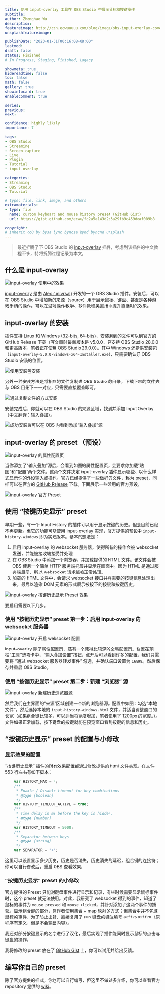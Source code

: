 ```yaml
---
title: 使用 input-overlay 工具在 OBS Studio 中展示鼠标和按键操作
subtitle: 
author: Zhenghao Wu
description: 
featureimage: http://cdn.ecwuuuuu.com/blog/image/obs-input-overlay-cover.webp
unsplashfeatureimage: 

publishDate: "2023-01-31T00:16:08+08:00"
lastmod: 
draft: false
status: Finished
# In Progress, Staging, Finished, Lagacy

showmeta: true
hidereadtime: false
toc: false
math: false
gallery: true
showinfocard: true
enablecomment: true

series:
previous:
next:

confidence: highly likely
importance: 7

tags:
- OBS Studio
- Streaming
- Screen capture
- Live
- Plugin
- Tutorial
- input-overlay

categories:
- Streaming
- OBS Studio
- Tutorial

# type: file, link, image, and others
extramaterials:
- type: file
  name: custom keyboard and mouse history preset (GitHub Gist)
  url: https://gist.github.com/ecwu/fc2a5a143d2d3a29fb9c459deaf009b8

copyright: 
# inherit cc0 by bysa bync byncsa bynd byncnd unsplash
---
```


> 最近折腾了下 OBS Studio 的 [input-overlay](https://github.com/univrsal/input-overlay) 插件，考虑到该插件的中文教程不多，特将折腾过程记录为本文。

## 什么是 input-overlay

![input-overlay 使用中的效果](https://github.com/univrsal/input-overlay/blob/master/docs/io.png?raw=true)

[input-overlay](https://github.com/univrsal/input-overlay) 是由 [Alex (univrsal)](https://vrsal.xyz/) 开发的一个 OBS Studio 插件。安装后，可以在 OBS Studio 中增加新的来源（source）用于展示鼠标、键盘、甚至是各种游戏手柄的操作。可以在游戏操作教学、软件教程类直播中提升直播时的效果。

## input-overlay 的安装

插件支持 Linux 和 Windows (32-bits, 64-bits)，安装用到的文件可以到官方的 [GitHub Release](https://github.com/univrsal/input-overlay/releases/tag/v5.0.0) 下载（写文章时最新版本是 v5.0.0，只支持 OBS Studio 28.0.0 和更高版本，笔者正在使用 OBS Studio 29.0.0）。其中 Windows 还提供安装包（`input-overlay-5.0.0-windows-x64-Installer.exe`），只需要确认好 OBS Studio 安装的位置。

![使用安装包安装](http://cdn.ecwuuuuu.com/blog/image/input-overlay-installer.png)

另外一种安装方法是将相应的文件复制进 OBS Studio 的目录。下载下来的文件夹与 OBS 目录下一一对应，只需要直接覆盖即可。

![通过复制文件的方式安装](http://cdn.ecwuuuuu.com/blog/image/input-overlay-file-replace.png)

安装完成后，你就可以在 OBS Studio 的来源区域，找到并添加 Input Overlay （中文翻译：输入叠加）。

![成功安装后可以在 OBS 内看到添加“输入叠加”源](http://cdn.ecwuuuuu.com/blog/image/input-overlay-in-obs-source.png)

## input-overlay 的 preset （预设）

![input-overlay 的属性配置页](http://cdn.ecwuuuuu.com/blog/image/input-overlay-in-obs-settings.png)

当你添加了“输入叠加”源后，会看到如图的属性配置页，会要求你加载“贴图”和“配置”两个文件。这两个文件决定 input-overlay 插件显示哪些、以什么样式显示你的外设输入或操作。官方已经提供了一些做好的文件，称为 preset，同样可以在官方的 [GitHub Release](https://github.com/univrsal/input-overlay/releases/download/v5.0.0/input-overlay-5.0.0-presets.zip) 下载。下面展示一些常用的官方预设。


![input-overlay 官方 Preset](http://cdn.ecwuuuuu.com/blog/image/input-overlay-presets-v2.png)

## 使用 “按键历史显示” preset 

早期一些，有一个 Input History 的插件可以用于显示按键的历史。但是目前已经不再更新。但它的功能可以使用 input-overlay 实现，官方提供的预设中 `input-history-windows` 即为实现版本。基本的想法是：

1. 启用 input-overlay 的 websocket 服务器，使得所有的操作会被 websocket 发送，并能被接收端接受并处理
2. 在 OBS Studio 中添加一个浏览器，并加载提供的 HTML 文件。该文件会被 OBS 使用一个简单 HTTP 服务端托管并显示在画面中。因为 HTML 是通过服务端展示，所以 websocket 请求能被正常处理。
3. 加载的 HTML 文件中，会请求 websocket 接口并将需要的按键信息处理出来，最后以渲染 DOM 元素的形式展示被按下的按键和按键历史。

![input-overlay 按键历史显示 Preset 效果](http://cdn.ecwuuuuu.com/blog/image/input-overlay-history-demo.png)

要启用需要以下几步。

### 使用 “按键历史显示” preset 第一步：启用 input-overlay 的 websocket 服务器

![input-overlay 开启 websocket 配置](http://cdn.ecwuuuuu.com/blog/image/input-overlay-websocket-settings.png)

input-overlay 除了属性配置页，还有一个藏得比较深的全局配置页。位置在顶栏“工具”选项卡中，“输入叠加设置”按钮。点开后可以看到许多的配置，我们只需要将 “通过 websocket 服务器转发事件” 勾选，并确认端口设置为 `16899`。然后保存并重启 OBS Studio。

### 使用 “按键历史显示” preset 第二步：新建 “浏览器” 源

![input-overlay 新建历史浏览器源](http://cdn.ecwuuuuu.com/blog/image/input-overlay-source-settings-v2.png)

然后我们在主界面的“来源”区域创建一个新的浏览器源。配置中如图：勾选“本地文件”。然后选择本地的 `input-history-windows.html` 文件，并适当调整窗口的长宽（如果组合键比较多，可以适当将宽度增加，笔者使用了 1200px 的宽度。）。文件如果正常加载，按下键盘的按键就能在预览窗口看到按键的信息和历史。

## “按键历史显示” preset 的配置与小修改

### 显示效果的配置

“按键历史显示” 插件的所有效果配置都通过修改提供的 html 文件实现。在文件 553 行左右有如下脚本：

```js
    var HISTORY_MAX = 4;
    /**
     * Enable / Disable timeout for key combinations
     * @type {boolean}
     */
    var HISTORY_TIMEOUT_ACTIVE = true;
    /**
     * Time delay in ms before the key is hidden.
     * @type {number}
     */
    var HISTORY_TIMEOUT = 5000;
    /**
     * Separator between keys
     * @type {string}
     */
    var SEPARATOR = "+";
```

这里可以设置显示多少历史，历史是否消失，历史消失的延迟，组合键的连接符；你可以自行修改后，重启 OBS 查看效果。

###  “按键历史显示” preset 的小修改

官方提供的 Preset 只能对键盘事件进行显示和记录，有些时候需要显示鼠标事件时，这个 preset 就无法使用。对此，我研究了 websocket 得到的事件，知道了鼠标的事件为 `mouse_pressed` 和 `mouse_clicked`，并针对添加了这两个事件的捕获。显示组合键的部分，原作者使用集合 + map 映射的方式；但集合中并不包含鼠标的事件，为了防止出错，直接复用了 sun 键盘的键位编号 `0xff75` `0xff78`（原程序有定义，但是不会输出内容）。

我还对部分按键显示的名字进行了汉化，最后实现了插件能同时显示鼠标的点击与键盘的操作。

我将修改的 preset 放在了 [GitHub Gist](https://gist.github.com/ecwu/fc2a5a143d2d3a29fb9c459deaf009b8) 上，你可以试用并给出反馈。

## 编写你自己的 preset

除了官方提供的样式，你也可以自行编写，但这里不做过多介绍，你可以查看官方 repository 提供的 [wiki](https://github.com/univrsal/input-overlay/wiki)。